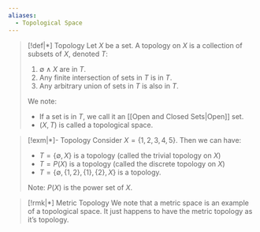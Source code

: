 ```yaml
---
aliases:
  - Topological Space
---
```


>[!def|*] Topology
>Let $X$ be a set. A topology on $X$ is a collection of subsets of $X$, denoted $T$: 
>1. $\emptyset \; \land \; X$ are in $T$.
>2. Any finite intersection of sets in $T$ is in $T$.
>3. Any arbitrary union of sets in $T$ is also in $T$.
>
>We note:
>- If a set is in $T$, we call it an [[Open and Closed Sets|Open]] set.
>- $(X,T)$ is called a topological space.

>[!exm|*]- Topology
>Consider $X = \{1,2,3,4,5\}$. Then we can have: 
>- $T = \{\emptyset, X\}$ is a topology (called the trivial topology on $X$)
>- $T = P(X)$ is a topology (called the discrete topology on $X$)
>- $T = \{ \emptyset, \{1,2\}, \{1\}, \{2\}, X\}$ is a topology.
>
>Note: $P(X)$ is the power set of $X$. 

>[!rmk|*] Metric Topology
>We note that a metric space is an example of a topological space. It just happens to have the metric topology as it’s topology. 



